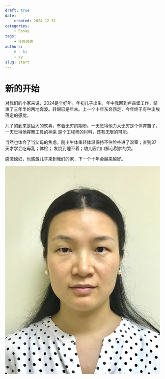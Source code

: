 ```yaml
---
draft: true
date: 
    created: 2024-12-31
categories:
    - Essay
tags:
    - 年终总结
authors: 
    # - bj
    - xy
slug: start
---
```


# 新的开始

<!-- more -->

对我们的小家来说，2024是个好年。年初儿子出生，年中我回到卢森堡工作，结束了三年半的两地奔波。转眼已是年末。上一个十年东奔西走，今年终于有种尘埃落定的感觉。

儿子的到来是巨大的欢喜，有着无穷的期盼。一天觉得他力大无穷是个体育苗子，一天觉得他挥舞工具的神采
是个工程师的材料，还有无限的可能。

当然也体会了当父母的焦虑。刚出生体重轻体温保持不住险些进了温室；直到37天才学会吃母乳；体检；
发烧到睡不着；幼儿园门口撕心裂肺的哭。

感激媳妇，也感激儿子来到我们的家，下一个十年会越来越好。

![text](../assets/Baijing.jpg)